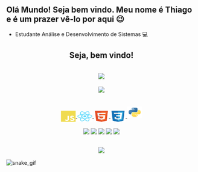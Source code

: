 ## Olá Mundo! Seja bem vindo. Meu nome é Thiago e é um prazer vê-lo por aqui 😉

- Estudante Análise e Desenvolvimento de Sistemas 💻


<div align="center">
<h2> Seja, bem vindo!</h2>
</div>
</br>
<div align="center">
  <div align="center">
  <a href="https://github.com/thiagodevgaming">
    <img height="180em" src="https://github-readme-stats.vercel.app/api?username=thiagodevgaming&show_icons=true&theme=dark&include_all_commits=true&count_private=true"/>
    </div>
</br>
  <div align="center">
    <img height="180em" src="https://github-readme-stats.vercel.app/api/top-langs/?username=thiagodevgaming&layout=compact&langs_count=7&theme=dark"/>
</div>
</div>
</br>
 <div align="center">
<div style="display: inline_block"><br>
  <img align="center" alt="Thiagodevgaming-Js" height="30" width="40" src="https://raw.githubusercontent.com/devicons/devicon/master/icons/javascript/javascript-plain.svg">
  <img align="center" alt="Thiagodevgaming-React" height="30" width="40" src="https://raw.githubusercontent.com/devicons/devicon/master/icons/react/react-original.svg">
  <img align="center" alt="Thiagodevgaming-HTML" height="30" width="40" src="https://raw.githubusercontent.com/devicons/devicon/master/icons/html5/html5-original.svg">
  <img align="center" alt="Thiagodevgaming-CSS" height="30" width="40" src="https://raw.githubusercontent.com/devicons/devicon/master/icons/css3/css3-original.svg">
  <img aligh="bottom" alt="ThiagodevGaming-PY" height="30" width="40" src="https://raw.githubusercontent.com/devicons/devicon/master/icons/python/python-original.svg">
</div>
 </div>
</br>

 <div align="center">
  <a href="https://www.youtube.com/@thiagonascimento2265" target="_blank"><img src="https://img.shields.io/badge/YouTube-FF0000?style=for-the-badge&logo=youtube&logoColor=white" target="_blank"></a>
  <a href="https://www.instagram.com/thiagosantn" target="_blank"><img src="https://img.shields.io/badge/-Instagram-%23E4405F?style=for-the-badge&logo=instagram&logoColor=white" target="_blank"></a> 
  <a href = "mailto:hiagonascimento@hotmail.com"><img src="https://img.shields.io/badge/-Gmail-%23333?style=for-the-badge&logo=gmail&logoColor=white" target="_blank"></a>
  <a href="https://www.linkedin.com/in/thiago-santos-do-nascimento-323069188/" target="_blank"><img src="https://img.shields.io/badge/-LinkedIn-%230077B5?style=for-the-badge&logo=linkedin&logoColor=white" target="_blank"></a>
  <a href="https://discord.gg/fHBH6JWQ" target="_blank"><img src="https://img.shields.io/badge/Discord-7289DA?style=for-the-badge&logo=discord&logoColor=white" target="_blank"></a>
</div>
</br>
<p align="center">   <img alingn="center" src="https://profile-counter.glitch.me/Thiagodevgaming/count.svg" /></p>


![snake_gif](https://github.com/thiagodevgaming/thiagodevgaming/blob/output/github-contribution-grid-snake.svg)
